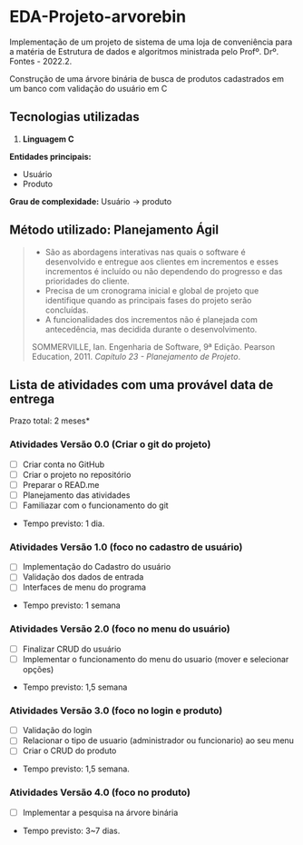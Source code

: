 # EDA-Projeto-arvorebin

Implementação de um projeto de sistema de uma loja de conveniência para a matéria de Estrutura de dados e algoritmos ministrada pelo Profº. Drº. Fontes - 2022.2.

Construção de uma árvore binária de busca de produtos cadastrados em um banco com validação do usuário em C

## Tecnologias utilizadas
1. **Linguagem C** 

**Entidades principais:** 
* Usuário
* Produto

**Grau de complexidade:** Usuário -> produto


## Método utilizado: Planejamento Ágil
> * São as abordagens interativas nas quais o software é desenvolvido e entregue aos clientes em incrementos e esses incrementos é incluído ou não dependendo do progresso e das prioridades do cliente.
> * Precisa de um cronograma inicial e global de projeto que identifique quando as principais fases do projeto serão concluídas. 
> * A funcionalidades dos incrementos não é planejada com antecedência, mas decidida durante o desenvolvimento.
> 
> SOMMERVILLE, Ian. Engenharia de Software, 9ª Edição. Pearson Education, 2011. *Capítulo 23 - Planejamento de Projeto*.

## Lista de atividades com uma provável data de entrega 

Prazo total: 2 meses*

### Atividades Versão 0.0 (Criar o git do projeto)
- [ ] Criar conta no GitHub
- [ ] Criar o projeto no repositório
- [ ] Preparar o READ.me 
- [ ] Planejamento das atividades
- [ ] Familiazar com o funcionamento do git
- Tempo previsto: 1 dia.

### Atividades Versão 1.0 (foco no cadastro de usuário)
- [ ] Implementação do Cadastro do usuário
- [ ] Validação dos dados de entrada
- [ ] Interfaces de menu do programa
- Tempo previsto: 1 semana

### Atividades Versão 2.0 (foco no menu do usuário)
- [ ] Finalizar CRUD do usuário
- [ ] Implementar o funcionamento do menu do usuario (mover e selecionar opções)
- Tempo previsto: 1,5 semana

### Atividades Versão 3.0 (foco no login e produto)
- [ ] Validação do login
- [ ] Relacionar o tipo de usuario (administrador ou funcionario) ao seu menu
- [ ] Criar o CRUD do produto
- Tempo previsto: 1,5 semana.

### Atividades Versão 4.0 (foco no produto)
- [ ] Implementar a pesquisa na árvore binária
- Tempo previsto: 3~7 dias.

